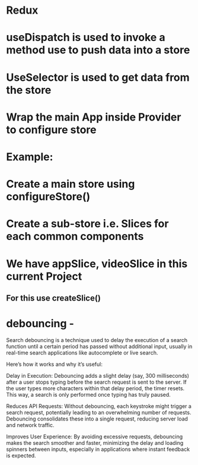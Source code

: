 # Redux
#
# useDispatch is used to invoke a method use to push data into a store
# UseSelector is used to get data from the store
# Wrap the main App inside Provider to configure store
# Example: <Provider store={appStore}> </Provider>
# Create a main store using configureStore()
# Create a sub-store i.e. Slices for each common components 
# We have appSlice, videoSlice in this current Project
## For this use createSlice()
# debouncing - 
Search debouncing is a technique used to delay the execution of a search function until a certain period has passed without additional input, usually in real-time search applications like autocomplete or live search.

Here’s how it works and why it’s useful:

Delay in Execution: Debouncing adds a slight delay (say, 300 milliseconds) after a user stops typing before the search request is sent to the server. If the user types more characters within that delay period, the timer resets. This way, a search is only performed once typing has truly paused.

Reduces API Requests: Without debouncing, each keystroke might trigger a search request, potentially leading to an overwhelming number of requests. Debouncing consolidates these into a single request, reducing server load and network traffic.

Improves User Experience: By avoiding excessive requests, debouncing makes the search smoother and faster, minimizing the delay and loading spinners between inputs, especially in applications where instant feedback is expected.
#
#
#
#
#
#
#
#
##
#